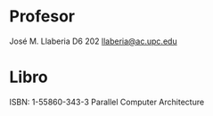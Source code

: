 # Profesor

José M. Llaberia
D6 202
llaberia@ac.upc.edu

# Libro

ISBN: 1-55860-343-3
Parallel Computer Architecture
